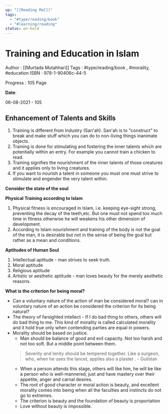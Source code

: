 ```yaml
---
up: "[[Reading MoC]]"
tags:
  - "#type/reading/book"
  - "#learning/reading"
status: on-hold
---
```


# Training and Education in Islam

Author : [[Murtada Mutahhari]]
Tags : #type/reading/book , #morality, #education
ISBN : 978-1-90406c-44-5

Progress : 105 Page

**Date**:

06-08-2021 - 105

## Enhancement of Talents and Skills

1. Training is different from Industry (San'ah). San'ah is to "construct" to break and make stuff which you can do to non-living things inanimate objects. 
2. Training is done for stimulating and fostering the inner talents which are potentially within an entry. For example you cannot train a chicken to read.
3. Training signifies the nourishment of the inner talents of those creatures and it applies only to living creatures.
4. If you want to nourish a talent in someone you must one must strive to stimulate and engender the very talent within.

**Consider the state of the soul**


**Physical Training according to Islam**

1. Physical fitness is encouraged in Islam, i.e. keeping eye-sight strong, preventing the decay of the teeth,etc. But one must not spend too much time in fitness otherwise he will weakens his other dimension of development.
1. According to Islam nourishment and training of the body is not the goal of the man, it is desirable but not in the sense of being the goal but rather as a mean and conditions.

**Aptitudes of Human Soul**

1. Intellectual aptitude - man strives to seek truth.
2. Moral aptitude
3. Religious aptitude
4. Artistic or aesthetic aptitude - man loves beauty for the merely aesthetic reasons.

**What is the criterion for being moral?**

- Can a voluntary nature of the action of man be considered moral? can in voluntary nature of an action be considered the criterion for its being natural?
- The theory of farsighted intellect - If I do bad thing to others, others will do bad thing to me. This kind of morality is called calculated morality and it hold true only when contending parties are equal in powers. 
- Morality should be based on justice.
	- Man should be balance of good and evil capacity. Not too harsh and not too soft. But a middle point between them.
	> Severity and lenity should be tempered together. Like a surgeon, who, when he uses the lancet, applies also a plaster . - Gulistan
	- When a person attends this stage, others will like him, he will be like a person who is well-mannered, just and have mastery over their appetite, anger and carnal desires.
	- The root of good character or moral action is beauty, and excellent morality comes into being when all the faculties and instincts do not go to extremes.
	- The criterion is beauty and the foundation of beauty is proportation 
	- Love without beauty is impossible.